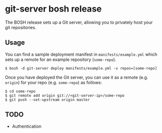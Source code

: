 # git-server bosh release

The BOSH release sets up a Git server, allowing you to privately host your git repositories.

## Usage

You can find a sample deployment manifest in `manifests/example.yml` which sets up a remote for an example repository (`some-repo`).

```
$ bosh -d git-server deploy manifests/example.yml -v repos=[some-repo]
```

Once you have deployed the Git server, you can use it as a remote (e.g. `origin`) for your repo (e.g. `some-repo`) as follows:

```
$ cd some-repo
$ git remote add origin git://<git-server-ip>/some-repo
$ git push --set-upstream origin master
```

## TODO

- Authentication
